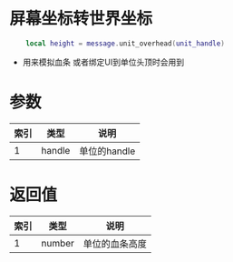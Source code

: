 
# 屏幕坐标转世界坐标
```lua
    local height = message.unit_overhead(unit_handle)
```
* 用来模拟血条 或者绑定UI到单位头顶时会用到

# 参数
索引|类型|说明
--|--|--
1|handle| 单位的handle


# 返回值
索引|类型|说明
--|--|--
1|number| 单位的血条高度 



